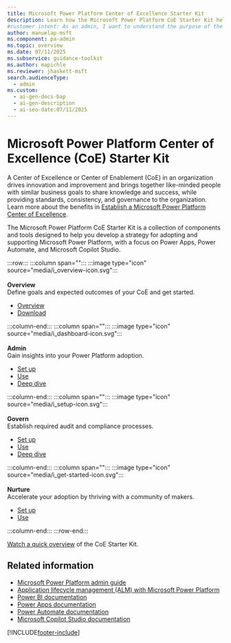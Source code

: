 ```yaml
---
title: Microsoft Power Platform Center of Excellence Starter Kit
description: Learn how the Microsoft Power Platform CoE Starter Kit helps organizations drive innovation, establish governance, and accelerate adoption of Power Apps and Power Automate.
#customer intent: As an admin, I want to understand the purpose of the Microsoft Power Platform CoE Starter Kit so that I can evaluate its benefits for my organization.  
author: manuelap-msft
ms.component: pa-admin
ms.topic: overview
ms.date: 07/11/2025
ms.subservice: guidance-toolkit
ms.author: mapichle
ms.reviewer: jhaskett-msft
search.audienceType:
  - admin
ms.custom:
  - ai-gen-docs-bap
  - ai-gen-description
  - ai-seo-date:07/11/2025
---
```


# Microsoft Power Platform Center of Excellence (CoE) Starter Kit

A Center of Excellence or Center of Enablement (CoE) in an organization drives innovation and improvement and brings together like-minded people with similar business goals to share knowledge and success, while providing standards, consistency, and governance to the organization. Learn more about the benefits in [Establish a Microsoft Power Platform Center of Excellence](../adoption/coe.md).

The Microsoft Power Platform CoE Starter Kit is a collection of components and tools designed to help you develop a strategy for adopting and supporting Microsoft Power Platform, with a focus on Power Apps, Power Automate, and Microsoft Copilot Studio.

<!-- Sure about MCS? -->

:::row:::
   :::column span="":::
      :::image type="icon" source="media/i_overview-icon.svg":::<br><br>**Overview**<br>Define goals and expected outcomes of your CoE and get started.<br><ul><li>[Overview](overview.md)</li><li>[Download](<https://aka.ms/coestarterkitdownload>)</li></ul>
   :::column-end:::
   :::column span="":::
      :::image type="icon" source="media/i_dashboard-icon.svg":::<br><br>**Admin**<br>Gain insights into your Power Platform adoption.<br><ul><li>[Set up](setup-core-components.md)</li><li>[Use](core-components.md)</li><li>[Deep dive](power-bi.md)</li></ul>
   :::column-end:::
   :::column span="":::
      :::image type="icon" source="media/i_setup-icon.svg":::<br><br>**Govern**<br>Establish required audit and compliance processes.<br><ul><li>[Set up](setup-governance-components.md)</li><li>[Use](governance-components.md)</li><li>[Deep dive](example-processes.md)</li></ul>
   :::column-end:::
   :::column span="":::
      :::image type="icon" source="media/i_get-started-icon.svg":::<br><br>**Nurture**<br>Accelerate your adoption by thriving with a community of makers.<br><ul><li>[Set up](setup-nurture-components.md)</li><li>[Use](nurture-components.md)</li></ul>
   :::column-end:::
:::row-end:::

[Watch a quick overview](https://www.youtube.com/embed/3eF__GY0Vzg) of the CoE Starter Kit.

<!-- Is there a more recent video or training? -->

## Related information

- [Microsoft Power Platform admin guide](../../admin/admin-documentation.md)
- [Application lifecycle management (ALM) with Microsoft Power Platform](../../alm/index.yml)
- [Power BI documentation](/power-bi)
- [Power Apps documentation](/powerapps)
- [Power Automate documentation](/power-automate)
- [Microsoft Copilot Studio documentation](/microsoft-copilot-studio/)


[!INCLUDE[footer-include](../../includes/footer-banner.md)]
